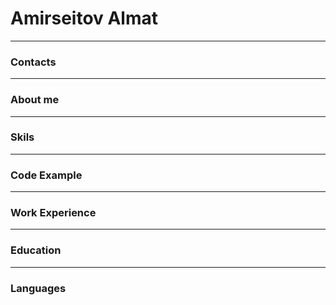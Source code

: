 # Amirseitov Almat
---
### Contacts
---
### About me
---
### Skils
---
### Code Example
---
### Work Experience
---
### Education
---
### Languages

